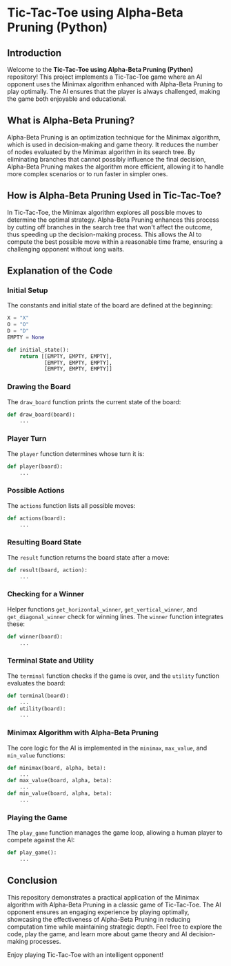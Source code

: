 # Tic-Tac-Toe using Alpha-Beta Pruning (Python)

## Introduction

Welcome to the **Tic-Tac-Toe using Alpha-Beta Pruning (Python)** repository! This project implements a Tic-Tac-Toe game where an AI opponent uses the Minimax algorithm enhanced with Alpha-Beta Pruning to play optimally. The AI ensures that the player is always challenged, making the game both enjoyable and educational.

## What is Alpha-Beta Pruning?

Alpha-Beta Pruning is an optimization technique for the Minimax algorithm, which is used in decision-making and game theory. It reduces the number of nodes evaluated by the Minimax algorithm in its search tree. By eliminating branches that cannot possibly influence the final decision, Alpha-Beta Pruning makes the algorithm more efficient, allowing it to handle more complex scenarios or to run faster in simpler ones.

## How is Alpha-Beta Pruning Used in Tic-Tac-Toe?

In Tic-Tac-Toe, the Minimax algorithm explores all possible moves to determine the optimal strategy. Alpha-Beta Pruning enhances this process by cutting off branches in the search tree that won't affect the outcome, thus speeding up the decision-making process. This allows the AI to compute the best possible move within a reasonable time frame, ensuring a challenging opponent without long waits.

## Explanation of the Code

### Initial Setup

The constants and initial state of the board are defined at the beginning:
```python
X = "X"
O = "O"
D = "D"
EMPTY = None

def initial_state():
    return [[EMPTY, EMPTY, EMPTY],
            [EMPTY, EMPTY, EMPTY],
            [EMPTY, EMPTY, EMPTY]]
```
### Drawing the Board

The `draw_board` function prints the current state of the board:
```python
def draw_board(board):
    ...
```

### Player Turn

The `player` function determines whose turn it is:
```python
def player(board):
    ...
```

### Possible Actions

The `actions` function lists all possible moves:
```python
def actions(board):
    ...
```

### Resulting Board State

The `result` function returns the board state after a move:
```python
def result(board, action):
    ...
```

### Checking for a Winner

Helper functions `get_horizontal_winner`, `get_vertical_winner`, and `get_diagonal_winner` check for winning lines. The `winner` function integrates these:
```python
def winner(board):
    ...
```

### Terminal State and Utility

The `terminal` function checks if the game is over, and the `utility` function evaluates the board:
```python
def terminal(board):
    ...
def utility(board):
    ...
```

### Minimax Algorithm with Alpha-Beta Pruning

The core logic for the AI is implemented in the `minimax`, `max_value`, and `min_value` functions:
```python
def minimax(board, alpha, beta):
    ...
def max_value(board, alpha, beta):
    ...
def min_value(board, alpha, beta):
    ...
```

### Playing the Game

The `play_game` function manages the game loop, allowing a human player to compete against the AI:
```python
def play_game():
    ...
```

## Conclusion

This repository demonstrates a practical application of the Minimax algorithm with Alpha-Beta Pruning in a classic game of Tic-Tac-Toe. The AI opponent ensures an engaging experience by playing optimally, showcasing the effectiveness of Alpha-Beta Pruning in reducing computation time while maintaining strategic depth. Feel free to explore the code, play the game, and learn more about game theory and AI decision-making processes.

Enjoy playing Tic-Tac-Toe with an intelligent opponent!
